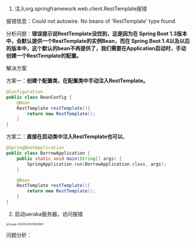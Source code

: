 1. 注入org.springframework.web.client.RestTemplate报错

报错信息：Could not autowire. No beans of 'RestTemplate' type found.

分析问题：**错误提示说RestTemplate没找到，这是因为在 Spring Boot 1.3版本中，会默认提供一个RestTemplate的实例Bean，而在 Spring Boot 1.4以及以后的版本中，这个默认的bean不再提供了，我们需要在Application启动时，手动创建一个RestTemplate的配置。**

解决方案

方案一：**创建个配置类，在配置类中手动注入RestTemplate。**

~~~java
@Configuration
public class BeanConfig {
    @Bean
    RestTemplate restTemplate(){
        return new RestTemplate();
    }
}
~~~

方案二：**直接在启动类中注入RestTemplate也可以**。

~~~java
@SpringBootApplication
public class BorrowApplication {
    public static void main(String[] args) {
        SpringApplication.run(BorrowApplication.class, args);
    }

    @Bean
    RestTemplate restTemplate(){
        return new RestTemplate();
    }
}
~~~

2. 启动ueraka服务器，访问报错

<img src="/Users/shg/Library/Application Support/typora-user-images/image-20220430215626941.png" alt="image-20220430215626941" style="zoom:50%;" />

问题分析：